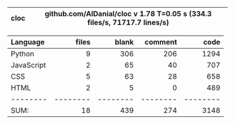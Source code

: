 cloc|github.com/AlDanial/cloc v 1.78  T=0.05 s (334.3 files/s, 71717.7 lines/s)
--- | ---

Language|files|blank|comment|code
:-------|-------:|-------:|-------:|-------:
Python|9|306|206|1294
JavaScript|2|65|40|707
CSS|5|63|28|658
HTML|2|5|0|489
--------|--------|--------|--------|--------
SUM:|18|439|274|3148
